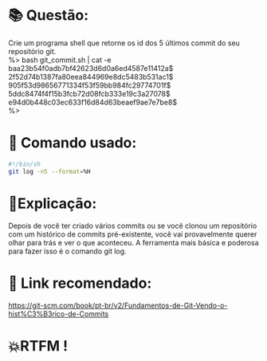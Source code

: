 # 📚 Questão:
Crie um programa shell que retorne os id dos 5 últimos commit do seu repositório
git. <br>
%> bash git_commit.sh | cat -e <br>
baa23b54f0adb7bf42623d6d0a6ed4587e11412a$ <br>
2f52d74b1387fa80eea844969e8dc5483b531ac1$ <br>
905f53d98656771334f53f59bb984fc29774701f$ <br>
5ddc8474f4f15b3fcb72d08fcb333e19c3a27078$ <br>
e94d0b448c03ec633f16d84d63beaef9ae7e7be8$ <br>
%> <br>

# 🖖 Comando usado: 
```sh
#!/bin/sh 
git log -n5 --format=%H 
```

# 📝Explicação:
Depois de você ter criado vários commits ou se você clonou um repositório com um histórico de commits pré-existente, você vai provavelmente querer olhar para trás e ver o que aconteceu. A ferramenta mais básica e poderosa para fazer isso é o comando git log.

# 🤖 Link recomendado: 
https://git-scm.com/book/pt-br/v2/Fundamentos-de-Git-Vendo-o-hist%C3%B3rico-de-Commits

# 💥RTFM !
